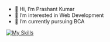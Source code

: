 - 👋 Hi, I’m Prashant Kumar
- 👀 I’m interested in Web Development
- 🌱 I’m currently pursuing BCA

[![My Skills](https://skillicons.dev/icons?i=js,html,css,js,tailwind,react)](https://skillicons.dev)

<!---
pkprashantkr/pkprashantkr is a ✨ special ✨ repository because its `README.md` (this file) appears on your GitHub profile.
You can click the Preview link to take a look at your changes.
--->
